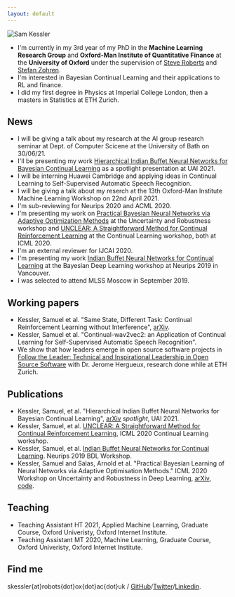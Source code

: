```yaml
---
layout: default
---
```


![Sam Kessler](https://raw.github.com/skezle/skezle.github.io/master/_assets/me.png "me")

* I'm currently in my 3rd year of my PhD in the **Machine Learning Research Group** and 
**Oxford-Man Institute of Quantitative Finance** at the **University of Oxford** under
 the supervision of [Steve Roberts](https://www.robots.ox.ac.uk/~sjrob/) and 
 [Stefan Zohren](http://www.oxford-man.ox.ac.uk/node/2430). 
* I'm interested in Bayesian Continual Learning and their
applications to RL and finance. 
* I did my first degree in Physics at Imperial College London, then a masters in 
Statistics at ETH Zurich.

## News
* I will be giving a talk about my research at the AI group research seminar at Dept. of Computer Scicene at the University of Bath on 30/06/21.
* I'll be presenting my work [Hierarchical Indian Buffet Neural Networks for Bayesian Continual Learning](https://arxiv.org/abs/1912.02290) as a spotlight presentation at UAI 2021.
* I will be interning Huawei Cambridge and applying ideas in Continual Learning to Self-Supervised Automatic Speech Recognition.
* I will be giving a talk about my reserch at the 13th Oxford-Man Institute Machine Learning Workshop on 22nd April 2021.
* I'm sub-reviewing for Neurips 2020 and ACML 2020.
* I'm presenting my work on [Practical Bayesian Neural Networks via Adaptive Optimization Methods](http://www.gatsby.ucl.ac.uk/~balaji/udl2020/accepted-papers/UDL2020-paper-065.pdf) at the Uncertainty and Robustness workshop and [UNCLEAR: A Straightforward Method for Continual Reinforcement Learning](https://drive.google.com/file/d/1GMTWC0C6jMTwtqZxoyq6a-VDxkrDCIHm/view) at the Continual Learning workshop, both at ICML 2020.
* I'm an external reviewer for IJCAI 2020.
* I'm presenting my work [Indian Buffet Neural Networks for Continual Learning](http://bayesiandeeplearning.org/2019/papers/63.pdf) at the 
Bayesian Deep Learning workshop at Neurips 2019 in Vancouver.
* I was selected to attend MLSS Moscow in September 2019.

## Working papers
* Kessler, Samuel et al. "Same State, Different Task: Continual Reinforcement Learning without Interference", [arXiv](https://arxiv.org/abs/2106.02940).
* Kessler, Samuel et al. "Continual-wav2vec2: an Application of Continual Learning for Self-Supervised Automatic Speech Recognition".
* We show that how leaders emerge in open source software projects in [Follow the Leader: Technical and Inspirational Leadership in Open Source Software](https://www.research-collection.ethz.ch/bitstream/handle/20.500.11850/463810/1/CLE_WP_2021_01.pdf) with Dr. Jerome Hergueux, research done while at ETH Zurich.

## Publications
* Kessler, Samuel, et al. "Hierarchical Indian Buffet Neural Networks for Bayesian Continual Learning", [arXiv](https://arxiv.org/abs/1912.02290) *spotlight*, UAI 2021.
* Kessler, Samuel, et al. [UNCLEAR: A Straightforward Method for Continual Reinforcement Learning](https://drive.google.com/file/d/1GMTWC0C6jMTwtqZxoyq6a-VDxkrDCIHm/view), ICML 2020 Continual Learning workshop.
* Kessler, Samuel, et al. [Indian Buffet Neural Networks for Continual Learning](http://bayesiandeeplearning.org/2019/papers/63.pdf). Neurips 2019 BDL Workshop.
* Kessler, Samuel and Salas, Arnold et al. "Practical Bayesian Learning of Neural Networks via Adaptive Optimisation Methods." ICML 2020 Workshop on Uncertainty and Robustness in Deep Learning, [arXiv](https://arxiv.org/abs/1811.03679), [code](https://github.com/skezle/BADAM).

## Teaching
*  Teaching Assistant HT 2021, Applied Machine Learning, Graduate Course, Oxford Univeristy, Oxford Internet Institute.
*  Teaching Assistant MT 2020, Machine Learning, Graduate Course, Oxford Univeristy, Oxford Internet Institute. 

## Find me
skessler{at}robots{dot}ox{dot}ac{dot}uk / [GitHub](http://github.com/skezle)/[Twitter](http://twitter.com/SamKezz)/[Linkedin](https://uk.linkedin.com/pub/samuel-kessler/39/aa2/79).

